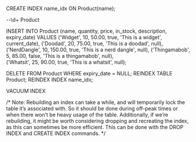 CREATE INDEX name_idx ON Product(name);

--\d+ Product

INSERT INTO Product (name, quantity, price, in_stock, description, expiry_date) 
VALUES 
    ('Widget', 10, 50.00, true, 'This is a widget', current_date), 
    ('Doodad', 20, 75.00, true, 'This is a doodad', null),  
    ('NerdDangle', 10, 150.00, true, 'This is a nerd dangle', null), 
    ('Thingamabob', 5, 85.00, false, 'This is a thingamabob', null),  
    ('Whatsit', 25, 90.00, true, 'This is a whatsit', null);

DELETE FROM Product WHERE expiry_date = NULL;
REINDEX TABLE Product;
REINDEX INDEX name_idx;


VACUUM INDEX

/*
Note: Rebuilding an index can take a while, and will temporarily lock the table it’s associated with. So it should be done during off-peak times or when there won’t be heavy usage of the table. Additionally, if we’re rebuilding, it might be worth considering dropping and recreating the index, as this can sometimes be more efficient. This can be done with the DROP INDEX and CREATE INDEX commands. 
*/